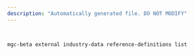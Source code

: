 ```yaml
---
description: "Automatically generated file. DO NOT MODIFY"
---
```


```bash


mgc-beta external industry-data reference-definitions list

```